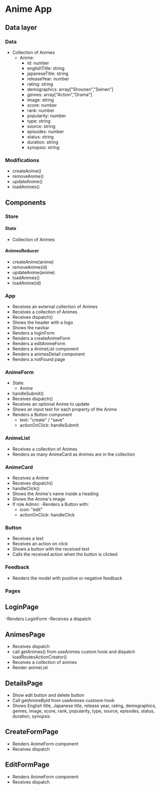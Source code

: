 # Anime App

## Data layer

### Data

- Collection of Animes
  - Anime:
    - id: number
    - englishTitle: string
    - japaneseTitle: string
    - releaseYear: number
    - rating: string
    - demographics: array["Shounen","Seinen"]
    - genres: array["Action","Drama"]
    - image: string
    - score: number
    - rank: number
    - popularity: number
    - type: string
    - source: string
    - episodes: number
    - status: string
    - duration: string
    - synopsis: string

### Modifications

- createAnime()
- removeAnime()
- updateAnime()
- loadAnimes()

## Components

### Store

#### State

- Collection of Animes

#### AnimesReducer

- createAnime(anime)
- removeAnime(id)
- updateAnime(anime)
- loadAnimes()
- loadAnime(id)

### App

- Receives an external collection of Animes
- Receives a collection of Animes
- Receives dispatch()
- Shows the header with a logo
- Shows the navbar
- Renders a loginForm
- Renders a createAnimeForm
- Renders a editAnimeForm
- Renders a AnimeList component
- Renders a animesDetail component
- Renders a notFound page

### AnimeForm

- State:
  - Anime
- handleSubmit()
- Receives dispatch()
- Receives an optional Anime to update
- Shows an input text for each property of the Anime
- Renders a Button component
  - text: "create" / "save"
  - actionOnClick: handleSubmit

### AnimeList

- Receives a collection of Animes
- Renders as many AnimeCard as Animes are in the collection

### AnimeCard

- Receives a Anime
- Receives dispatch()
- handleClick()
- Shows the Anime's name inside a heading
- Shows the Anime's image
- If role Admin:
  -Renders a Button with:
  - icon: "edit"
  - actionOnClick: handleClick

### Button

- Receives a text
- Receives an action on click
- Shows a button with the received text
- Calls the received action when the button is clicked

### Feedback

- Renders the model with positive or negative feedback

### Pages

## LoginPage

-Renders LoginForm
-Receives a dispatch

## AnimesPage

- Receives dispatch
- call getAnimes() from useAnimes custom hook and dispatch loadRoutesActionCreator()
- Receives a collection of animes
- Render animeList

## DetailsPage

- Show edit button and delete button
- Call getAnimeById from useAnimes custoom hook
- Shows English title, Japanese title, release year, rating, demographics, genres, image, score, rank, popularity, type, source, episodes, status, duration, synopsis

## CreateFormPage

- Renders AnimeForm component
- Receives dispatch

## EditFormPage

- Renders AnimeForm component
- Receives dispatch
